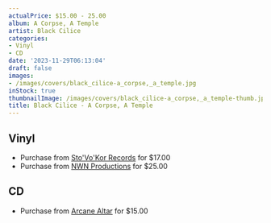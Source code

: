 ```yaml
---
actualPrice: $15.00 - 25.00
album: A Corpse, A Temple
artist: Black Cilice
categories:
- Vinyl
- CD
date: '2023-11-29T06:13:04'
draft: false
images:
- /images/covers/black_cilice-a_corpse,_a_temple.jpg
inStock: true
thumbnailImage: /images/covers/black_cilice-a_corpse,_a_temple-thumb.jpg
title: Black Cilice - A Corpse, A Temple
---
```


## Vinyl
* Purchase from [Sto'Vo'Kor Records](https://stovokor-records.com/products/black-cilice-a-corpse-a-temple) for $17.00
* Purchase from [NWN Productions](http://shop.nwnprod.com/index.php?route=product/product&path=75&product_id=34900&sort=pd.name&order=ASC) for $25.00
## CD
* Purchase from [Arcane Altar](https://arcanealtar.bigcartel.com/product/black-cilice-a-corpse-a-temple-cd) for $15.00

